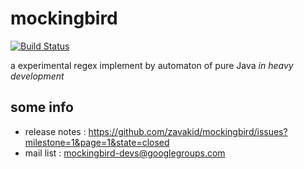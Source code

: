 # mockingbird
[![Build Status](https://travis-ci.org/zavakid/mockingbird.png?branch=master)](https://travis-ci.org/zavakid/mockingbird)

a experimental regex implement by automaton of pure Java *in heavy development*

## some info
* release notes : https://github.com/zavakid/mockingbird/issues?milestone=1&page=1&state=closed
* mail list : mockingbird-devs@googlegroups.com
